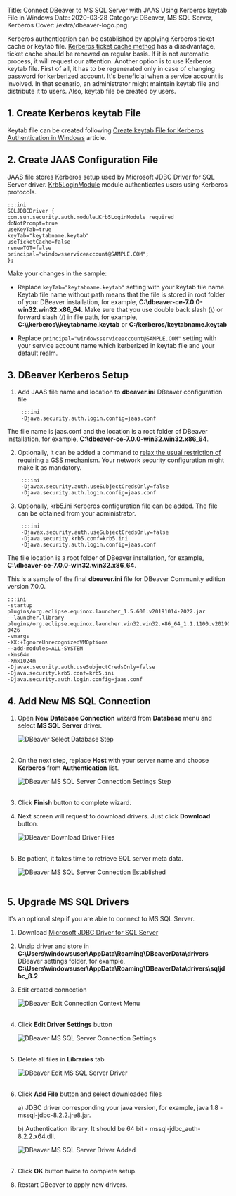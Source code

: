 Title: Connect DBeaver to MS SQL Server with JAAS Using Kerberos keytab File in Windows
Date: 2020-03-28
Category: DBeaver, MS SQL Server, Kerberos
Cover: /extra/dbeaver-logo.png

Kerberos authentication can be established by applying Kerberos ticket cache or keytab file. [Kerberos ticket cache method]({filename}/articles/connect-dbeaver-to-ms-sql-server-with-kerberos-ticket-cache-in-windows.md) has a disadvantage, ticket cache should be renewed on regular basis. If it is not automatic process, it will request our attention. Another option is to use Kerberos keytab file. First of all, it has to be regenerated only in case of changing password for kerberized account. It's beneficial when a service account is involved. In that scenario, an administrator might maintain keytab file and distribute it to users. Also, keytab file be created by users.

## 1. Create Kerberos keytab File

Keytab file can be created following [Create keytab File for Kerberos Authentication in Windows]({filename}/articles/create-keytab-file-for-kerberos-authentication-in-windows.md) article.

## 2. Create JAAS Configuration File

JAAS file stores Kerberos setup used by Microsoft JDBC Driver for SQL Server driver. [Krb5LoginModule](https://docs.oracle.com/javase/8/docs/jre/api/security/jaas/spec/com/sun/security/auth/module/Krb5LoginModule.html) module authenticates users using Kerberos protocols.

    :::ini
    SQLJDBCDriver {
    com.sun.security.auth.module.Krb5LoginModule required
    doNotPrompt=true
    useKeyTab=true
    keyTab="keytabname.keytab"
    useTicketCache=false
    renewTGT=false
    principal="windowsserviceaccount@SAMPLE.COM";
    };

Make your changes in the sample:

* Replace `keyTab="keytabname.keytab"` setting with your keytab file name. Keytab file name without path means that the file is stored in root folder of your DBeaver installation, for example, **C:\dbeaver-ce-7.0.0-win32.win32.x86_64**. Make sure that you use double back slash (\\) or forward slash (/) in file path, for example, **C:\\\kerberos\\\keytabname.keytab** or **C:/kerberos/keytabname.keytab**

* Replace `principal="windowsserviceaccount@SAMPLE.COM"` setting with your service account name which kerberized in keytab file and your default realm.

## 3. DBeaver Kerberos Setup

1. Add JAAS file name and location to **dbeaver.ini** DBeaver configuration file

        :::ini
        -Djava.security.auth.login.config=jaas.conf
The file name is jaas.conf and the location is a root folder of DBeaver installation, for example, **C:\dbeaver-ce-7.0.0-win32.win32.x86_64**.

2. Optionally, it can be added a command to [relax the usual restriction of requiring a GSS mechanism](https://docs.oracle.com/javase/7/docs/technotes/guides/security/jgss/tutorials/BasicClientServer.html#useSub). Your network security configuration might make it as mandatory.

        :::ini
        -Djavax.security.auth.useSubjectCredsOnly=false
        -Djava.security.auth.login.config=jaas.conf

3. Optionally, krb5.ini Kerberos configuration file can be added. The file can be obtained from your administrator.

        :::ini
        -Djavax.security.auth.useSubjectCredsOnly=false
        -Djava.security.krb5.conf=krb5.ini
        -Djava.security.auth.login.config=jaas.conf

The file location is a root folder of DBeaver installation, for example, **C:\dbeaver-ce-7.0.0-win32.win32.x86_64**.

This is a sample of the final **dbeaver.ini** file for DBeaver Community edition version 7.0.0.

    :::ini
    -startup
    plugins/org.eclipse.equinox.launcher_1.5.600.v20191014-2022.jar
    --launcher.library
    plugins/org.eclipse.equinox.launcher.win32.win32.x86_64_1.1.1100.v20190907-0426
    -vmargs
    -XX:+IgnoreUnrecognizedVMOptions
    --add-modules=ALL-SYSTEM
    -Xms64m
    -Xmx1024m
    -Djavax.security.auth.useSubjectCredsOnly=false
    -Djava.security.krb5.conf=krb5.ini
    -Djava.security.auth.login.config=jaas.conf

## 4. Add New MS SQL Connection

1. Open **New Database Connection** wizard from **Database** menu and select **MS SQL Server** driver.

    ![DBeaver Select Database Step]({static}/images/connect-dbeaver-to-mssql-server-with-kerberos-ticket-cache-in-windows/select-your-database-step.png)</br></br>

2. On the next step, replace **Host** with your server name and choose **Kerberos** from **Authentication** list.

    ![DBeaver MS SQL Server Connection Settings Step]({static}/images/connect-dbeaver-to-mssql-server-with-kerberos-ticket-cache-in-windows/sqlserver-connection-settings-step.png)</br></br>

3. Click **Finish** button to complete wizard.

4. Next screen will request to download drivers. Just click **Download** button.

    ![DBeaver Download Driver Files]({static}/images/connect-dbeaver-to-mssql-server-with-kerberos-ticket-cache-in-windows/download-driver-files.png)</br></br>

5. Be patient, it takes time to retrieve SQL server meta data.

    ![DBeaver MS SQL Server Connection Established]({static}/images/connect-dbeaver-to-mssql-server-with-kerberos-ticket-cache-in-windows/mssql-server-connection-established.png)</br></br>

## 5. Upgrade MS SQL Drivers

It's an optional step if you are able to connect to MS SQL Server.

1. Download [Microsoft JDBC Driver for SQL Server](https://docs.microsoft.com/en-us/sql/connect/jdbc/download-microsoft-jdbc-driver-for-sql-server)

2. Unzip driver and store in **C:\Users\windowsuser\AppData\Roaming\DBeaverData\drivers** DBeaver settings folder, for example, **C:\Users\windowsuser\AppData\Roaming\DBeaverData\drivers\sqljdbc_8.2**

3. Edit created connection

    ![DBeaver Edit Connection Context Menu]({static}/images/connect-dbeaver-to-mssql-server-with-kerberos-ticket-cache-in-windows/edit-connection-context-menu.png)</br></br>

4. Click **Edit Driver Settings** button

    ![DBeaver MS SQL Server Connection Settings]({static}/images/connect-dbeaver-to-mssql-server-with-kerberos-ticket-cache-in-windows/sqlserver-connection-settings-step.png)</br></br>

5. Delete all files in **Libraries** tab

    ![DBeaver Edit MS SQL Server Driver]({static}/images/connect-dbeaver-to-mssql-server-with-kerberos-ticket-cache-in-windows/edit-driver-sqlserver.png)</br></br>

6. Click **Add File** button and select downloaded files

    a) JDBC driver corresponding your java version, for example, java 1.8 - mssql-jdbc-8.2.2.jre8.jar.

    b) Authentication library. It should be 64 bit - mssql-jdbc_auth-8.2.2.x64.dll.

    ![DBeaver MS SQL Server Driver Added]({static}/images/connect-dbeaver-to-mssql-server-with-kerberos-ticket-cache-in-windows/sqlserver-drivers-added.png)</br></br>

7. Click **OK** button twice to complete setup.

8. Restart DBeaver to apply new drivers.

